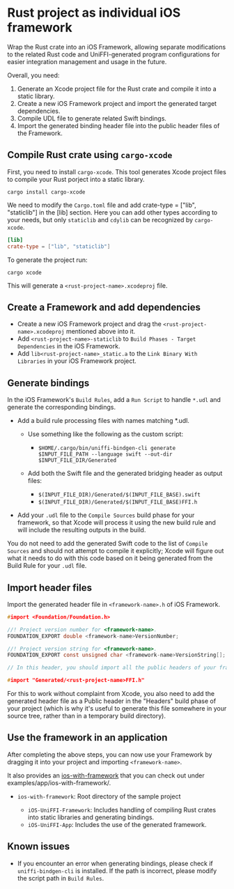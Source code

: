 # Rust project as individual iOS framework

Wrap the Rust crate into an iOS Framework, allowing separate modifications to the related Rust code and UniFFI-generated program configurations for easier integration management and usage in the future.

Overall, you need:

1. Generate an Xcode project file for the Rust crate and compile it into a static library.
2. Create a new iOS Framework project and import the generated target dependencies.
3. Compile UDL file to generate related Swift bindings.
4. Import the generated binding header file into the public header files of the Framework.

## Compile Rust crate using `cargo-xcode`

First, you need to install `cargo-xcode`. This tool generates Xcode project files to compile your 
Rust porject into a static library.

```
cargo install cargo-xcode
```

We need to modify the `Cargo.toml` file and add crate-type = ["lib", "staticlib"] in the [lib] section. Here you can add other types according to your needs, but only `staticlib` and `cdylib` can be recognized by `cargo-xcode`.

```toml
[lib]
crate-type = ["lib", "staticlib"]
```

To generate the project run:

```
cargo xcode
```

This will generate a `<rust-project-name>.xcodeproj` file.

## Create a Framework and add dependencies

* Create a new iOS Framework project and drag the `<rust-project-name>.xcodeproj` mentioned above into it.
* Add `<rust-project-name>-staticlib` to `Build Phases - Target Dependencies` in the iOS Framework.
* Add `lib<rust-project-name>_static.a` to the `Link Binary With Libraries` in your iOS Framework project.

## Generate bindings

In the iOS Framework's `Build Rules`, add a `Run Script` to handle `*.udl` and generate the corresponding bindings.

* Add a build rule processing files with names matching *.udl.

  * Use something like the following as the custom script:
    * `$HOME/.cargo/bin/uniffi-bindgen-cli generate $INPUT_FILE_PATH --language swift --out-dir $INPUT_FILE_DIR/Generated`

  * Add both the Swift file and the generated bridging header as output files:
    * `$(INPUT_FILE_DIR)/Generated/$(INPUT_FILE_BASE).swift`
    * `$(INPUT_FILE_DIR)/Generated/$(INPUT_FILE_BASE)FFI.h`

* Add your `.udl` file to the `Compile Sources` build phase for your framework, so that Xcode will process it using the new build rule and will include the resulting outputs in the build.

You do not need to add the generated Swift code to the list of `Compile Sources` and should not attempt to compile it explicitly; Xcode will figure out what it needs to do with this code based on it being generated from the Build Rule for your `.udl` file.

## Import header files

Import the generated header file in `<framework-name>.h` of iOS Framework.

```c
#import <Foundation/Foundation.h>

//! Project version number for <framework-name>.
FOUNDATION_EXPORT double <framework-name>VersionNumber;

//! Project version string for <framework-name>.
FOUNDATION_EXPORT const unsigned char <framework-name>VersionString[];

// In this header, you should import all the public headers of your framework using statements like #import <framework-name>/PublicHeader.h>

#import "Generated/<rust-project-name>FFI.h"

```

For this to work without complaint from Xcode, you also need to add the generated header file as a Public header in the "Headers" build phase of your project (which is why it's useful to generate this file somewhere in your source tree, rather than in a temporary build directory).

## Use the framework in an application

After completing the above steps, you can now use your Framework by dragging it into your project and importing `<framework-name>`.

It also provides an [ios-with-framework](examples/app/ios-with-framework/) that you can check out under examples/app/ios-with-framework/.

* `ios-with-framework`: Root directory of the sample project

  * `iOS-UniFFI-Framework`: Includes handling of compiling Rust crates into static libraries and generating bindings.
  * `iOS-UniFFI-App`: Includes the use of the generated framework.

## Known issues

* If you encounter an error when generating bindings, please check if `uniffi-bindgen-cli` is installed. If the path is incorrect, please modify the script path in `Build Rules`.
